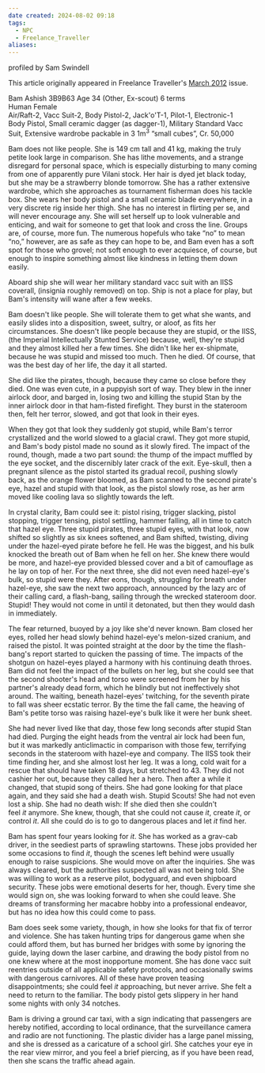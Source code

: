 ```yaml
---
date created: 2024-08-02 09:18
tags:
  - NPC
  - Freelance_Traveller
aliases:
---
```

profiled by Sam Swindell

This article originally appeared in Freelance Traveller's [March 2012](https://www.freelancetraveller.com/magazine/2012-03/index.html) issue.

Bam Ashish 3B9B63 Age 34 (Other, Ex-scout) 6 terms  
Human Female  
Air/Raft-2, Vacc Suit-2, Body Pistol-2, Jack'o'T-1, Pilot-1, Electronic-1  
Body Pistol, Small ceramic dagger (as dagger-1), Military Standard Vacc Suit, Extensive wardrobe packable in 3 1m<sup>3</sup> “small cubes”, Cr. 50,000

Bam does not like people. She is 149 cm tall and 41 kg, making the truly petite look large in comparison. She has lithe movements, and a strange disregard for personal space, which is especially disturbing to many coming from one of apparently pure Vilani stock. Her hair is dyed jet black today, but she may be a strawberry blonde tomorrow. She has a rather extensive wardrobe, which she approaches as tournament fisherman does his tackle box. She wears her body pistol and a small ceramic blade everywhere, in a very discrete rig inside her thigh. She has no interest in flirting per se, and will never encourage any. She will set herself up to look vulnerable and enticing, and wait for someone to get that look and cross the line. Groups are, of course, more fun. The numerous hopefuls who take “no” to mean “no,” however, are as safe as they can hope to be, and Bam even has a soft spot for those who grovel; not soft enough to ever acquiesce, of course, but enough to inspire something almost like kindness in letting them down easily.

Aboard ship she will wear her military standard vacc suit with an IISS coverall, (insignia roughly removed) on top. Ship is not a place for play, but Bam's intensity will wane after a few weeks.

Bam doesn't like people. She will tolerate them to get what she wants, and easily slides into a disposition, sweet, sultry, or aloof, as fits her circumstances. She doesn't like people because they are stupid, or the IISS, (the Imperial Intellectually Stunted Service) because, well, they're stupid and they almost killed her a few times. She didn't like her ex-shipmate, because he was stupid and missed too much. Then he died. Of course, that was the best day of her life, the day it all started.

She did like the pirates, though, because they came so close before they died. One was even cute, in a puppyish sort of way. They blew in the inner airlock door, and barged in, losing two and killing the stupid Stan by the inner airlock door in that ham-fisted firefight. They burst in the stateroom then, felt her terror, slowed, and got that look in their eyes.

When they got that look they suddenly got stupid, while Bam's terror crystallized and the world slowed to a glacial crawl. They got more stupid, and Bam's body pistol made no sound as it slowly fired. The impact of the round, though, made a two part sound: the thump of the impact muffled by the eye socket, and the discernibly later crack of the exit. Eye-skull, then a pregnant silence as the pistol started its gradual recoil, pushing slowly back, as the orange flower bloomed, as Bam scanned to the second pirate's eye, hazel and stupid with that look, as the pistol slowly rose, as her arm moved like cooling lava so slightly towards the left.

In crystal clarity, Bam could see it: pistol rising, trigger slacking, pistol stopping, trigger tensing, pistol settling, hammer falling, all in time to catch that hazel eye. Three stupid pirates, three stupid eyes, with that look, now shifted so slightly as six knees softened, and Bam shifted, twisting, diving under the hazel-eyed pirate before he fell. He was the biggest, and his bulk knocked the breath out of Bam when he fell on her. She knew there would be more, and hazel-eye provided blessed cover and a bit of camouflage as he lay on top of her. For the next three, she did not even need hazel-eye's bulk, so stupid were they. After eons, though, struggling for breath under hazel-eye, she saw the next two approach, announced by the lazy arc of their calling card, a flash-bang, sailing through the wrecked stateroom door. Stupid! They would not come in until it detonated, but then they would dash in immediately.

The fear returned, buoyed by a joy like she'd never known. Bam closed her eyes, rolled her head slowly behind hazel-eye's melon-sized cranium, and raised the pistol. It was pointed straight at the door by the time the flash-bang's report started to quicken the passing of time. The impacts of the shotgun on hazel-eyes played a harmony with his continuing death throes. Bam did not feel the impact of the bullets on her leg, but she could see that the second shooter's head and torso were screened from her by his partner's already dead form, which he blindly but not ineffectively shot around. The waiting, beneath hazel-eyes' twitching, for the seventh pirate to fall was sheer ecstatic terror. By the time the fall came, the heaving of Bam's petite torso was raising hazel-eye's bulk like it were her bunk sheet.

She had never lived like that day, those few long seconds after stupid Stan had died. Purging the eight heads from the ventral air lock had been fun, but it was markedly anticlimactic in comparison with those few, terrifying seconds in the stateroom with hazel-eye and company. The IISS took their time finding her, and she almost lost her leg. It was a long, cold wait for a rescue that should have taken 18 days, but stretched to 43. They did not cashier her out, because they called her a hero. Then after a while it changed, that stupid song of theirs. She had gone looking for that place again, and they said she had a death wish. Stupid Scouts! She had not even lost a ship. She had no death wish: If she died then she couldn't feel _it_ anymore. She knew, though, that she could not cause _it_, create _it_, or control _it_. All she could do is to go to dangerous places and let _it_ find her.

Bam has spent four years looking for _it_. She has worked as a grav-cab driver, in the seediest parts of sprawling startowns. These jobs provided her some occasions to find _it_, though the scenes left behind were usually enough to raise suspicions. She would move on after the inquiries. She was always cleared, but the authorities suspected all was not being told. She was willing to work as a reserve pilot, bodyguard, and even shipboard security. These jobs were emotional deserts for her, though. Every time she would sign on, she was looking forward to when she could leave. She dreams of transforming her macabre hobby into a professional endeavor, but has no idea how this could come to pass.

Bam does seek some variety, though, in how she looks for that fix of terror and violence. She has taken hunting trips for dangerous game when she could afford them, but has burned her bridges with some by ignoring the guide, laying down the laser carbine, and drawing the body pistol from no one knew where at the most inopportune moment. She has done vacc suit reentries outside of all applicable safety protocols, and occasionally swims with dangerous carnivores. All of these have proven teasing disappointments; she could feel _it_ approaching, but never arrive. She felt a need to return to the familiar. The body pistol gets slippery in her hand some nights with only 34 notches.

Bam is driving a ground car taxi, with a sign indicating that passengers are hereby notified, according to local ordinance, that the surveillance camera and radio are not functioning. The plastic divider has a large panel missing, and she is dressed as a caricature of a school girl. She catches your eye in the rear view mirror, and you feel a brief piercing, as if you have been read, then she scans the traffic ahead again.